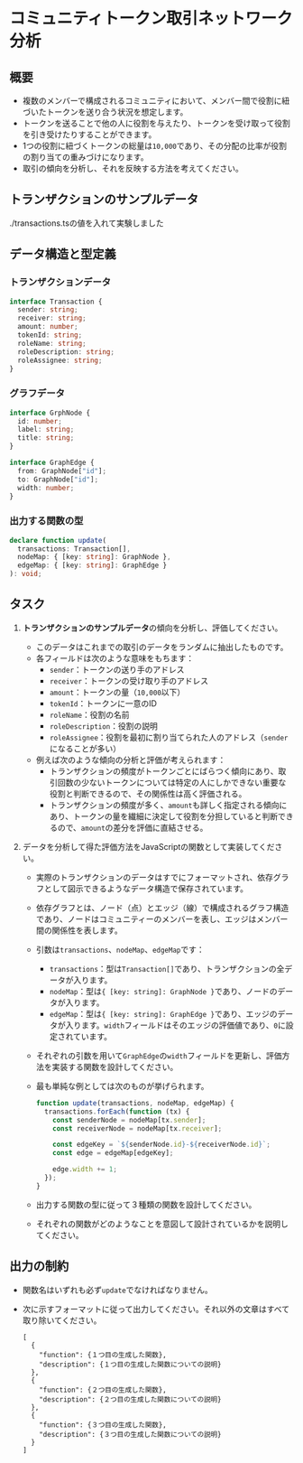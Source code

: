 # コミュニティトークン取引ネットワーク分析

## 概要

- 複数のメンバーで構成されるコミュニティにおいて、メンバー間で役割に紐づいたトークンを送り合う状況を想定します。
- トークンを送ることで他の人に役割を与えたり、トークンを受け取って役割を引き受けたりすることができます。
- 1つの役割に紐づくトークンの総量は`10,000`であり、その分配の比率が役割の割り当ての重みづけになります。
- 取引の傾向を分析し、それを反映する方法を考えてください。

## トランザクションのサンプルデータ

./transactions.tsの値を入れて実験しました

## データ構造と型定義

### トランザクションデータ

```typescript
interface Transaction {
  sender: string;
  receiver: string;
  amount: number;
  tokenId: string;
  roleName: string;
  roleDescription: string;
  roleAssignee: string;
}
```

### グラフデータ

```typescript
interface GrphNode {
  id: number;
  label: string;
  title: string;
}

interface GraphEdge {
  from: GraphNode["id"];
  to: GraphNode["id"];
  width: number;
}
```

### 出力する関数の型

```typescript
declare function update(
  transactions: Transaction[],
  nodeMap: { [key: string]: GraphNode },
  edgeMap: { [key: string]: GraphEdge }
): void;
```

## タスク

1. **トランザクションのサンプルデータ**の傾向を分析し、評価してください。

   - このデータはこれまでの取引のデータをランダムに抽出したものです。
   - 各フィールドは次のような意味をもちます：
     - `sender`：トークンの送り手のアドレス
     - `receiver`：トークンの受け取り手のアドレス
     - `amount`：トークンの量（`10,000`以下）
     - `tokenId`：トークンに一意のID
     - `roleName`：役割の名前
     - `roleDescription`：役割の説明
     - `roleAssignee`：役割を最初に割り当てられた人のアドレス（`sender`になることが多い）
   - 例えば次のような傾向の分析と評価が考えられます：
     - トランザクションの頻度がトークンごとにばらつく傾向にあり、取引回数の少ないトークンについては特定の人にしかできない重要な役割と判断できるので、その関係性は高く評価される。
     - トランザクションの頻度が多く、`amount`も詳しく指定される傾向にあり、トークンの量を繊細に決定して役割を分担していると判断できるので、`amount`の差分を評価に直結させる。

2. データを分析して得た評価方法をJavaScriptの関数として実装してください。

   - 実際のトランザクションのデータはすでにフォーマットされ、依存グラフとして図示できるようなデータ構造で保存されています。
   - 依存グラフとは、ノード（点）とエッジ（線）で構成されるグラフ構造であり、ノードはコミュニティーのメンバーを表し、エッジはメンバー間の関係性を表します。
   - 引数は`transactions`、`nodeMap`、`edgeMap`です：
     - `transactions`：型は`Transaction[]`であり、トランザクションの全データが入ります。
     - `nodeMap`：型は`{ [key: string]: GraphNode }`であり、ノードのデータが入ります。
     - `edgeMap`：型は`{ [key: string]: GraphEdge }`であり、エッジのデータが入ります。`width`フィールドはそのエッジの評価値であり、`0`に設定されています。
   - それぞれの引数を用いて`GraphEdge`の`width`フィールドを更新し、評価方法を実装する関数を設計してください。
   - 最も単純な例としては次のものが挙げられます。

     ```javascript
     function update(transactions, nodeMap, edgeMap) {
       transactions.forEach(function (tx) {
         const senderNode = nodeMap[tx.sender];
         const receiverNode = nodeMap[tx.receiver];

         const edgeKey = `${senderNode.id}-${receiverNode.id}`;
         const edge = edgeMap[edgeKey];

         edge.width += 1;
       });
     }
     ```

   - 出力する関数の型に従って３種類の関数を設計してください。
   - それぞれの関数がどのようなことを意図して設計されているかを説明してください。

## 出力の制約

- 関数名はいずれも必ず`update`でなければなりません。
- 次に示すフォーマットに従って出力してください。それ以外の文章はすべて取り除いてください。

  ```text
  [
    {
      "function": {１つ目の生成した関数},
      "description": {１つ目の生成した関数についての説明}
    },
    {
      "function": {２つ目の生成した関数},
      "description": {２つ目の生成した関数についての説明}
    },
    {
      "function": {３つ目の生成した関数},
      "description": {３つ目の生成した関数についての説明}
    }
  ]
  ```
